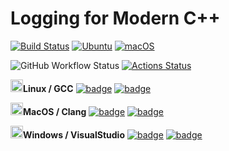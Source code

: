 # Logging for Modern C++

[![Build Status](https://ci.appveyor.com/api/projects/status/1acb366xfyg3qybk/branch/develop?svg=true)](https://ci.appveyor.com/project/ukoehler/UKCppLog)
[![Ubuntu](https://github.com/nlohmann/json/workflows/Ubuntu/badge.svg)](https://github.com/ukoehler/UKCppLog/actions?query=workflow%3AUbuntu)
[![macOS](https://github.com/nlohmann/json/workflows/macOS/badge.svg)](https://github.com/ukoehler/UKCppLog/actions?query=workflow%3AmacOS)

![GitHub Workflow Status](https://img.shields.io/github/workflow/status/ukoehler/UKCppLog/CMake/Build)
[![Actions Status](https://github.com/ukoehler/UKCppLog/workflows/CMake/badge.svg)](https://github.com/ukoehler/UKCppLog/actions)

<img src="https://simpleicons.org/icons/ubuntu.svg" width="20" height="20">**Linux / GCC**
[![badge](https://img.shields.io/endpoint?url=https://gist.githubusercontent.com/ukoehler/6935a607aff6233d996070495bba70b7/raw/ubuntu-latest-build.json)](https://gist.githubusercontent.com/ukoehler/6935a607aff6233d996070495bba70b7)
[![badge](https://img.shields.io/endpoint?url=https://gist.githubusercontent.com/ukoehler/6935a607aff6233d996070495bba70b7/raw/ubuntu-latest-test.json)](https://gist.githubusercontent.com/ukoehler/6935a607aff6233d996070495bba70b7)

<img src="https://simpleicons.org/icons/macos.svg" width="20" height="20">**MacOS / Clang**
[![badge](https://img.shields.io/endpoint?url=https://gist.githubusercontent.com/ukoehler/6935a607aff6233d996070495bba70b7/raw/macos-latest-build.json)](https://gist.githubusercontent.com/ukoehler/6935a607aff6233d996070495bba70b7)
[![badge](https://img.shields.io/endpoint?url=https://gist.githubusercontent.com/ukoehler/6935a607aff6233d996070495bba70b7/raw/macos-latest-test.json)](https://gist.githubusercontent.com/ukoehler/6935a607aff6233d996070495bba70b7)

<img src="https://simpleicons.org/icons/windows.svg" width="20" height="20">**Windows / VisualStudio**
[![badge](https://img.shields.io/endpoint?url=https://gist.githubusercontent.com/ukoehler/6935a607aff6233d996070495bba70b7/raw/windows-latest-build.json)](https://gist.githubusercontent.com/ukoehler/6935a607aff6233d996070495bba70b7)
[![badge](https://img.shields.io/endpoint?url=https://gist.githubusercontent.com/ukoehler/6935a607aff6233d996070495bba70b7/raw/windows-latest-test.json)](https://gist.githubusercontent.com/ukoehler/6935a607aff6233d996070495bba70b7)
